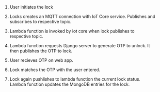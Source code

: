 1. User initiates the lock

2. Locks creates an MQTT connection with IoT Core service. Publishes and subscribes to respective topic.

3. Lambda function is invoked by iot core when lock publishes to respective topic.

4. Lambda function requests Django server to generate OTP to unlock. It then publishes the OTP to lock.

5. User recieves OTP on web app.

6. Lock matches the OTP with the user entered.

7. Lock again pushlishes to lambda function the current lock status. Lambda function updates the MongoDB entries for the lock.
